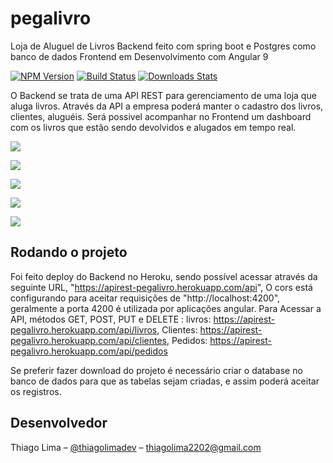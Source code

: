 # pegalivro
Loja de Aluguel de Livros
Backend feito com spring boot e Postgres como banco de dados
Frontend em Desenvolvimento com Angular 9 

[![NPM Version][npm-image]][npm-url]
[![Build Status][travis-image]][travis-url]
[![Downloads Stats][npm-downloads]][npm-url]

O Backend se trata de uma API REST para gerenciamento de uma loja que aluga livros. Através da API a empresa poderá manter o cadastro dos livros, clientes, aluguéis. Será possivel acompanhar no Frontend um dashboard com os livros que estão sendo devolvidos e alugados em tempo real.

![](../prints/tela-inicial.png)

![](../prints/menu-drawer.png)

![](../prints/tela-cadastro-de-livro.png)

![](../prints/tela-cadastro-de-cliente.png)

![](../prints/tela-alugar-livro.png)

## Rodando o projeto

Foi feito deploy do Backend no Heroku, sendo possível acessar através da seguinte URL, "https://apirest-pegalivro.herokuapp.com/api", 
O cors está configurando para aceitar requisições de "http://localhost:4200", geralmente a porta 4200 é utilizada por aplicações angular.
Para Acessar a API, métodos GET, POST, PUT e DELETE :
livros: https://apirest-pegalivro.herokuapp.com/api/livros,
Clientes: https://apirest-pegalivro.herokuapp.com/api/clientes,
Pedidos: https://apirest-pegalivro.herokuapp.com/api/pedidos

Se preferir fazer download do projeto é necessário criar o database no banco de dados para que as tabelas sejam criadas, e assim poderá aceitar os registros.


## Desenvolvedor

Thiago Lima – [@thiagolimadev](https://twitter.com/thiagolimadev) – thiagolima2202@gmail.com

[npm-image]: https://img.shields.io/npm/v/datadog-metrics.svg?style=flat-square
[npm-url]: https://npmjs.org/package/datadog-metrics
[npm-downloads]: https://img.shields.io/npm/dm/datadog-metrics.svg?style=flat-square
[travis-image]: https://img.shields.io/travis/dbader/node-datadog-metrics/master.svg?style=flat-square
[travis-url]: https://travis-ci.org/dbader/node-datadog-metrics
[wiki]: https://github.com/thiagolima08/pegalivro/wiki
